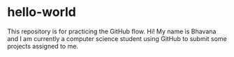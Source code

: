# hello-world
This repository is for practicing the GitHub flow. 
  Hi! My name is Bhavana and I am currently a computer science student using GitHub
  to submit some projects assigned to me. 
